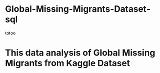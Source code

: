 # Global-Missing-Migrants-Dataset-sql
totoo

# This data analysis of Global Missing Migrants from Kaggle Dataset 

